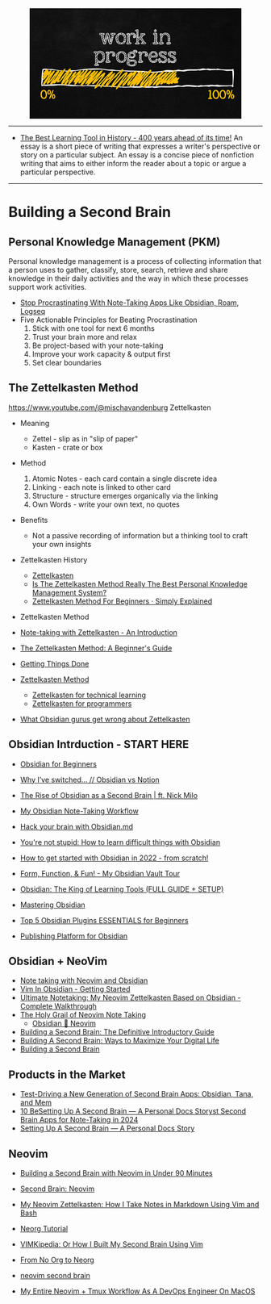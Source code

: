 <!--
Maintainer:   jeffskinnerbox@yahoo.com / www.jeffskinnerbox.me
Version:      0.0.1
-->

<div align="center">
<img src="https://raw.githubusercontent.com/jeffskinnerbox/blog/main/content/images/banners-bkgrds/work-in-progress.jpg" title="These materials require additional work and are not ready for general use." align="center" width=420px height=219px>
</div>

---------------

* [The Best Learning Tool in History - 400 years ahead of its time!](https://www.youtube.com/watch?v=lML0ndFlBuc)
An essay is a short piece of writing that expresses a writer's perspective or story on a particular subject.
An essay is a concise piece of nonfiction writing that aims to either inform the reader about a topic or argue a particular perspective.

---------------


# Building a Second Brain


## Personal Knowledge Management (PKM)

Personal knowledge management is a process of collecting information that a person uses to
gather, classify, store, search, retrieve and share knowledge in their
daily activities and the way in which these processes support work activities.

* [Stop Procrastinating With Note-Taking Apps Like Obsidian, Roam, Logseq](https://www.youtube.com/watch?v=baKCC2uTbRc)
* Five Actionable Principles for Beating Procrastination
    1. Stick with one tool for next 6 months
    2. Trust your brain more and relax
    3. Be project-based with your note-taking
    4. Improve your work capacity & output first
    5. Set clear boundaries


## The Zettelkasten Method

<https://www.youtube.com/@mischavandenburg>
Zettelkasten

* Meaning
    * Zettel - slip as in "slip of paper"
    * Kasten - crate or box
* Method
    1. Atomic Notes - each card contain a single discrete idea
    2. Linking - each note is linked to other card
    3. Structure - structure emerges organically via the linking
    4. Own Words - write your own text, no quotes
* Benefits
    * Not a passive recording of information but a thinking tool to craft your own insights

* Zettelkasten History
    * [Zettelkasten](https://en.wikipedia.org/wiki/Zettelkasten)
    * [Is The Zettelkasten Method Really The Best Personal Knowledge Management System?](https://www.youtube.com/watch?v=OrN0kaE6DkY)
    * [Zettelkasten Method For Beginners · Simply Explained](https://www.youtube.com/watch?v=CAerQtNkGT0)

* Zettelkasten Method
* [Note-taking with Zettelkasten - An Introduction](https://www.youtube.com/watch?v=o1NJYnZCfmY)
* [The Zettelkasten Method: A Beginner's Guide](https://www.goodnotes.com/blog/zettelkasten-method)
* [Getting Things Done](https://gettingthingsdone.com/)
* [Zettelkasten Method](https://zettelkasten.de/overview/)
    * [Zettelkasten for technical learning](https://www.youtube.com/watch?v=eNACvn_pfAE)
    * [Zettelkasten for programmers](https://www.youtube.com/watch?v=z9IgFRAVV9w&t=0s)

* [What Obsidian gurus get wrong about Zettelkasten](https://www.youtube.com/watch?v=FrvKHFIHaeQ)


## Obsidian Intrduction - START HERE

* [Obsidian for Beginners](https://www.youtube.com/watch?v=TDhTpPIjsDg&list=PLntFhxSBHZuqDxI9JF84xAk18SnLPzLbO)
* [Why I’ve switched… // Obsidian vs Notion](https://www.youtube.com/watch?v=RXYbkzadwxA)
* [The Rise of Obsidian as a Second Brain | ft. Nick Milo](https://www.youtube.com/watch?v=nz99I7apNLI)

* [My Obsidian Note-Taking Workflow](https://www.youtube.com/watch?v=myHKHM2mIis)
* [Hack your brain with Obsidian.md](https://www.youtube.com/watch?v=DbsAQSIKQXk)
* [You're not stupid: How to learn difficult things with Obsidian](https://www.youtube.com/watch?v=QXIa0NAycGo)
* [How to get started with Obsidian in 2022 - from scratch!](https://www.youtube.com/watch?v=OUrOfIqvGS4)
* [Form, Function, & Fun! - My Obsidian Vault Tour](https://www.youtube.com/watch?v=rAkerV8rlow)

* [Obsidian: The King of Learning Tools (FULL GUIDE + SETUP)](https://www.youtube.com/watch?v=hSTy_BInQs8)
* [Mastering Obsidian](https://www.youtube.com/playlist?list=PL7oLu8NfQd84_gsyqBVSVgUmCCgcvSZMx)
* [Top 5 Obsidian Plugins ESSENTIALS for Beginners](https://www.youtube.com/watch?v=8uBMjAoE--I)

* [Publishing Platform for Obsidian](https://obsidian.md/publish)


## Obsidian + NeoVim

* [Note taking with Neovim and Obsidian](https://www.youtube.com/watch?v=1Lmyh0YRH-w)
* [Vim In Obsidian - Getting Started](https://www.youtube.com/watch?v=P_RRDGBy4VQ)
* [Ultimate Notetaking: My Neovim Zettelkasten Based on Obsidian - Complete Walkthrough](https://www.youtube.com/watch?v=zIGJ8NTHF4k)
* [The Holy Grail of Neovim Note Taking](https://www.youtube.com/watch?v=5ht8NYkU9wQ)
    * [Obsidian 🤝 Neovim](https://github.com/epwalsh/obsidian.nvim)
* [Building a Second Brain: The Definitive Introductory Guide](https://fortelabs.com/blog/basboverview/)
* [Building A Second Brain: Ways to Maximize Your Digital Life](https://clickup.com/blog/building-a-second-brain/)
* [Building a Second Brain](https://maggiewang.org/writing/building-a-second-brain/)


## Products in the Market

* [Test-Driving a New Generation of Second Brain Apps: Obsidian, Tana, and Mem](https://fortelabs.com/blog/test-driving-a-new-generation-of-second-brain-apps-obsidian-tana-and-mem/)
* [10 BeSetting Up A Second Brain — A Personal Docs Storyst Second Brain Apps for Note-Taking in 2024](https://clickup.com/blog/second-brain-apps/)
* [Setting Up A Second Brain — A Personal Docs Story](https://medium.com/age-of-awareness/setting-up-a-second-brain-a-personal-docs-story-59089cf72c64)


## Neovim

* [Building a Second Brain with Neovim in Under 90 Minutes](https://learn.omerxx.com/courses/second-brain-neovim)
* [Second Brain: Neovim](https://www.ssp.sh/brain/neovim/)
* [My Neovim Zettelkasten: How I Take Notes in Markdown Using Vim and Bash](https://mischavandenburg.com/zet/neovim-zettelkasten/)
* [Neorg Tutorial](https://github.com/nvim-neorg/neorg?tab=readme-ov-file#-tutorial)
* [VIMKipedia: Or How I Built My Second Brain Using Vim](https://www.youtube.com/watch?v=q80hXvorl0o)

* [From No Org to Neorg](https://www.youtube.com/playlist?list=PLx2ksyallYzVI8CN1JMXhEf62j2AijeDa)
* [neovim second brain](https://www.google.com/search?q=neovim+second+brain&oq=neovim+second+brain&gs_lcrp=EgZjaHJvbWUyBggAEEUYOTINCAEQABiGAxiABBiKBTINCAIQABiGAxiABBiKBTINCAMQABiGAxiABBiKBTINCAQQABiGAxiABBiKBTIKCAUQABiABBiiBNIBCDYyODlqMGo0qAIAsAIB&sourceid=chrome&ie=UTF-8)

* [My Entire Neovim + Tmux Workflow As A DevOps Engineer On MacOS](https://www.youtube.com/watch?v=iagjeLuxnMs)
